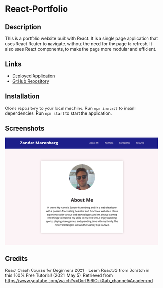 # React-Portfolio

## Description

This is a portfolio website built with React. It is a single page application that uses React Router to navigate, without the need for the page to refresh. It also uses React components, to make the page more modular and efficient.

## Links

* [Deployed Application](https://zander-m75.github.io/React-Portfolio/)
* [GitHub Repository](https://github.com/Zander-M75/React-Portfolio)

## Installation

Clone repository to your local machine. Run `npm install` to install dependencies. Run `npm start` to start the application.

## Screenshots

![Screenshot of Portfolio](./src/images/reactportfolio.png)

## Credits

React Crash Course for Beginners 2021 - Learn ReactJS from Scratch in this 100% Free Tutorial! (2021, May 5). Retrieved from https://www.youtube.com/watch?v=Dorf8i6lCuk&ab_channel=Academind







